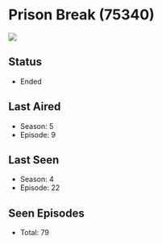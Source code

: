 # Prison Break (75340)

<img src="https://dg31sz3gwrwan.cloudfront.net/poster/75340/1194568-0-optimized.jpg" />

## Status
* Ended
## Last Aired
* Season: 5
* Episode: 9
## Last Seen
* Season: 4
* Episode: 22
## Seen Episodes
* Total: 79
